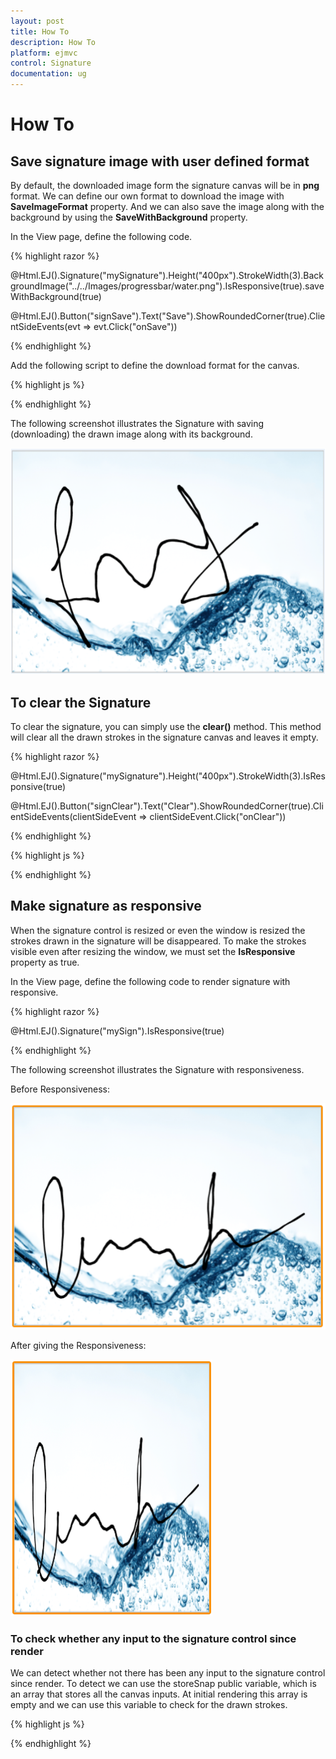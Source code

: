 ```yaml
---
layout: post
title: How To
description: How To
platform: ejmvc
control: Signature
documentation: ug
---
```


# How To

## Save signature image with user defined format

By default, the downloaded image form the signature canvas will be in **png** format. We can define our own format to download the image with **SaveImageFormat** property. And we can also save the image along with the background by using the **SaveWithBackground** property.

In the View page, define the following code.

{% highlight razor %}

@Html.EJ().Signature("mySignature").Height("400px").StrokeWidth(3).BackgroundImage("../../Images/progressbar/water.png").IsResponsive(true).saveWithBackground(true)

 @Html.EJ().Button("signSave").Text("Save").ShowRoundedCorner(true).ClientSideEvents(evt => evt.Click("onSave")) 

{% endhighlight %}

Add the following script to define the download format for the canvas.

{% highlight js %}

<script type="text/javascript">

     function onSave() {
            var sign = $("#mySignature").ejSignature("instance");
            sign.option("saveImageFormat", "jpg") 
            sign.save("mySignature");
        }

    </script>

{% endhighlight %}


The following screenshot illustrates the Signature with saving (downloading) the drawn image along with its background.

![](how_to_images\savesignatureimagewithuserdefinedformat_img1.png)


## To clear the Signature

To clear the signature, you can simply use the **clear()** method. This method will clear all the drawn strokes in the signature canvas and leaves it empty.

{% highlight razor %}

@Html.EJ().Signature("mySignature").Height("400px").StrokeWidth(3).IsResponsive(true)

 @Html.EJ().Button("signClear").Text("Clear").ShowRoundedCorner(true).ClientSideEvents(clientSideEvent => clientSideEvent.Click("onClear")) 

{% endhighlight %}

{% highlight js %}

<script type="text/javascript">
    function onsave() {
            var sign = $("#mySignature").ejSignature("instance");
            sign.clear();
        }
 </script>

{% endhighlight %}

## Make signature as responsive

When the signature control is resized or even the window is resized the strokes drawn in the signature will be disappeared. To make the strokes visible even after resizing the window, we must set the **IsResponsive** property as true.

In the View page, define the following code to render signature with responsive.

{% highlight razor %}

  @Html.EJ().Signature("mySign").IsResponsive(true)

{% endhighlight %}


The following screenshot illustrates the Signature with responsiveness.

Before Responsiveness:

![](how_to_images\makesignatureasresponsive_img1.png)

After giving the Responsiveness:

![](how_to_images\makesignatureasresponsive_img2.png)

### To check whether any input to the signature control since render

We can detect whether not there has been any input to the signature control since render. To detect we can use the storeSnap public variable, which is an array that stores all the canvas inputs. At initial rendering this array is empty and we can use this variable to check for the drawn strokes.


{% highlight js %}

   <script type="text/javascript">
      var sign = $("#signature").ejSignature("instance");

            if (ej.isNullOrUndefined(sign.storeSnap)) {
               
                //Something

            }
    </script>   

{% endhighlight %}